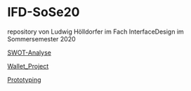# IFD-SoSe20
repository von Ludwig Hölldorfer im Fach InterfaceDesign im Sommersemester 2020

[SWOT-Analyse](https://youtu.be/4PVD8gAfQi0)

[Wallet_Project](https://github.com/Ludwig1996/IFD-SoSe2020/blob/master/Aufgabe_01_IFD_Ludwig_Hölldorfer.pdf)

[Prototyping](https://github.com/Ludwig1996/IFD-SoSe2020/blob/master/Aufgabe_02_IFD_Ludwig_Hölldorfer.pdf)
